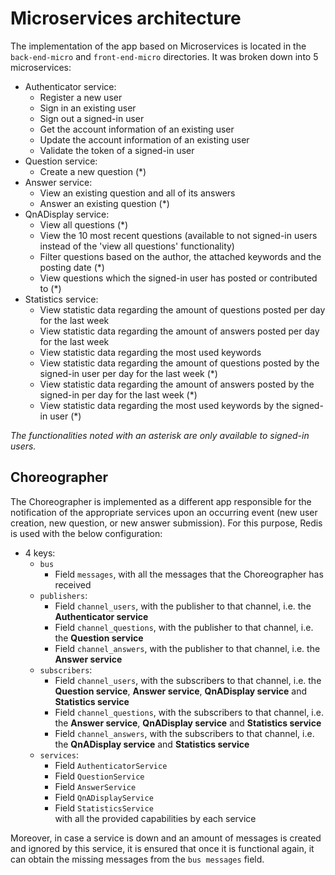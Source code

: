 # Microservices architecture

The implementation of the app based on Microservices is located in the `back-end-micro` and `front-end-micro` directories.
It was broken down into
5 microservices:
* Authenticator service:
    - Register a new user
    - Sign in an existing user
    - Sign out a signed-in user
    - Get the account information of an existing user
    - Update the account information of an existing user
    - Validate the token of a signed-in user
* Question service:
    - Create a new question (*)
* Answer service:
    - View an existing question and all of its answers
    - Answer an existing question (*)
* QnADisplay service:
    - View all questions (*)
    - View the 10 most recent questions (available to not signed-in users instead of the
      'view all questions' functionality)
    - Filter questions based on the author, the attached keywords and the posting date (*)
    - View questions which the signed-in user has posted or contributed to (*)
* Statistics service:
    - View statistic data regarding the amount of questions posted per day for the last week
    - View statistic data regarding the amount of answers posted per day for the last week
    - View statistic data regarding the most used keywords
    - View statistic data regarding the amount of questions posted by the signed-in user
      per day for the last week (*)
    - View statistic data regarding the amount of answers posted by the signed-in
      per day for the last week (*)
    - View statistic data regarding the most used keywords by the signed-in user (*)

*The functionalities noted with an asterisk are only available to signed-in users.*

## Choreographer
The Choreographer is implemented as a different app responsible for the notification
of the appropriate services upon an occurring event (new user creation, new
question, or new answer submission).
For this purpose, Redis is used with the below configuration:
* 4 keys:
    - `bus`
        - Field `messages`, with all the messages that the
          Choreographer has received
    - `publishers`:
        - Field `channel_users`, with the publisher to that channel, i.e. the **Authenticator
          service**
        - Field `channel_questions`,  with the publisher to that channel, i.e. the
          **Question service**
        - Field `channel_answers`, with the publisher to that channel, i.e. the
          **Answer service**
    - `subscribers`:
        - Field `channel_users`, with the subscribers to that channel, i.e. the **Question
          service**, **Answer service**, **QnADisplay service** and **Statistics service**
        - Field `channel_questions`,  with the subscribers to that channel, i.e. the
          **Answer service**, **QnADisplay service** and **Statistics service**
        - Field `channel_answers`, with the subscribers to that channel, i.e. the
          **QnADisplay service** and **Statistics service**
    - `services`:
        - Field `AuthenticatorService`
        - Field `QuestionService`
        - Field `AnswerService`
        - Field `QnADisplayService`
        - Field `StatisticsService`
          <br>with all the provided capabilities by each service

Moreover, in case a service is down and an amount of messages is created and ignored
by this service, it is ensured that once it is functional again, it can obtain the
missing messages from the `bus messages` field.